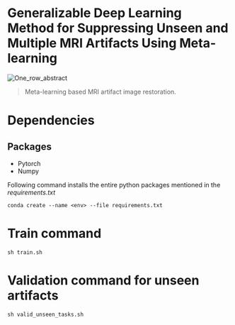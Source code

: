# Generalizable Deep Learning Method for Suppressing Unseen and Multiple MRI Artifacts Using Meta-learning

![One_row_abstract](https://github.com/pallaarun/CMAML/assets/58825985/0e38c45f-d69e-4199-a9d6-4f74e47d4da9)

> Meta-learning based MRI artifact image restoration.

# Dependencies
## Packages
* Pytorch
* Numpy

Following command installs the entire python packages mentioned in the _requirements.txt_

```
conda create --name <env> --file requirements.txt
```

# Train command
```
sh train.sh
```

# Validation command for unseen artifacts
```
sh valid_unseen_tasks.sh
```
